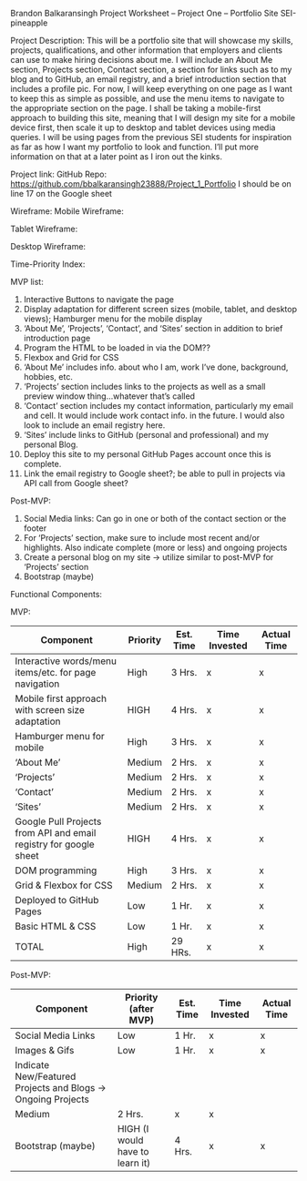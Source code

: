 Brandon Balkaransingh
Project Worksheet – Project One – Portfolio Site
SEI-pineapple

Project Description:
This will be a portfolio site that will showcase my skills, projects, qualifications, and other information that employers and clients can use to make hiring decisions about me. I will include an About Me section, Projects section, Contact section, a section for links such as to my blog and to GitHub, an email registry, and a brief introduction section that includes a profile pic. For now, I will keep everything on one page as I want to keep this as simple as possible, and use the menu items to navigate to the appropriate section on the page. I shall be taking a mobile-first approach to building this site, meaning that I will design my site for a mobile device first, then scale it up to desktop and tablet devices using media queries. I will be using pages from the previous SEI students for inspiration as far as how I want my portfolio to look and function. I’ll put more information on that at a later point as I iron out the kinks.

Project link: 
GitHub Repo: https://github.com/bbalkaransingh23888/Project_1_Portfolio
I should be on line 17 on the Google sheet


Wireframe:
Mobile Wireframe: 
 

Tablet Wireframe:
 

Desktop Wireframe:
 

Time-Priority Index:
 
MVP list:
1)	Interactive Buttons to navigate the page
2)	Display adaptation for different screen sizes (mobile, tablet, and desktop views); Hamburger menu for the mobile display
3)	‘About Me’, ‘Projects’, ‘Contact’, and ‘Sites’ section in addition to brief introduction page
4)	Program the HTML to be loaded in via the DOM??
5)	Flexbox and Grid for CSS
6)	‘About Me’ includes info. about who I am, work I’ve done, background, hobbies, etc.
7)	‘Projects’ section includes links to the projects as well as a small preview window thing…whatever that’s called
8)	‘Contact’ section includes my contact information, particularly my email and cell. It would include work contact info. in the future. I would also look to include an email registry here. 
9)	‘Sites’ include links to GitHub (personal and professional) and my personal Blog.
10)	 Deploy this site to my personal GitHub Pages account once this is complete.
11)	 Link the email registry to Google sheet?; be able to pull in projects via API call from Google sheet?



Post-MVP: 
1)	Social Media links: Can go in one or both of the contact section or the footer
2)	For ‘Projects’ section, make sure to include most recent and/or highlights. Also indicate complete (more or less) and ongoing projects
3)	Create a personal blog on my site -> utilize similar to post-MVP for ‘Projects’ section
4)	Bootstrap (maybe) 


Functional Components: 

MVP:

|Component|	Priority|	Est. Time|	Time Invested|	Actual Time|
|---------|---------|------------|---------------|-------------|
|Interactive words/menu items/etc. for page navigation|	High|	3 Hrs.| x | x | 		
|Mobile first approach with screen size adaptation|	HIGH|	4 Hrs.| x | x | 		
|Hamburger menu for mobile|	High|	3 Hrs.| x | x | 		
|‘About Me’|	Medium|	2 Hrs.| x | x | 		
|‘Projects’|	Medium|	2 Hrs.| x | x |		
|‘Contact’|	Medium|	2 Hrs.| x | x |		
|‘Sites’|	Medium|	2 Hrs.| x | x | 		
|Google Pull Projects from API and email registry for google sheet|	HIGH|	4 Hrs.| x | x |		
|DOM programming|	High|	3 Hrs.| x | x |		
|Grid & Flexbox for CSS|	Medium|	2 Hrs.| x | x |		
|Deployed to GitHub Pages|	Low|	1 Hr.| x | x |		
|Basic HTML & CSS|	Low|	1 Hr.| x | x |		
|TOTAL	|High|	29 HRs.| x | x | 		




Post-MVP:

|Component	|Priority (after MVP)	|Est. Time	|Time Invested	|Actual Time|
|-----------|-----------------------|-----------|---------------|-----------|
|Social Media Links|	Low|	1 Hr.| x | x |		
|Images & Gifs| Low| 1 Hr.| x | x |
|Indicate New/Featured Projects and Blogs -> Ongoing Projects|	
Medium|	2 Hrs.| x | x |		
|Bootstrap (maybe)|	HIGH (I would have to learn it)|	4 Hrs.| x | x |		





